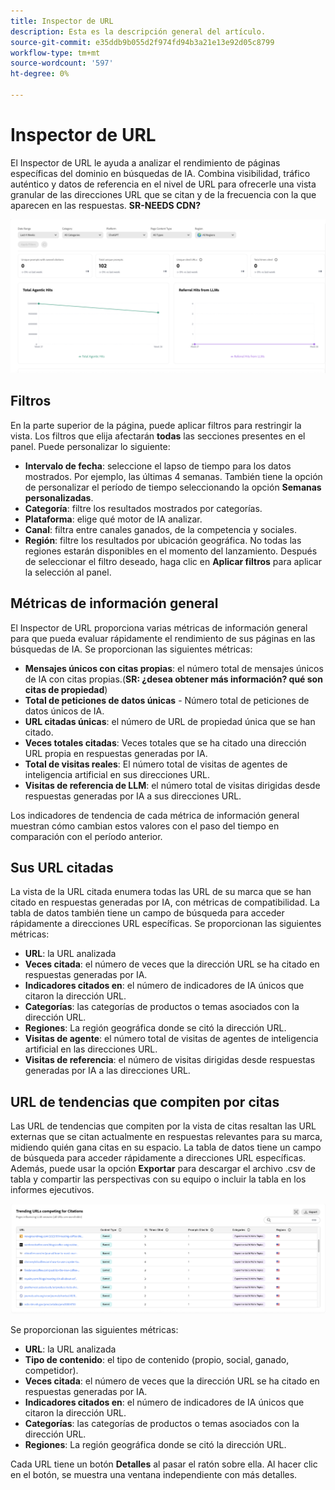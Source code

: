 ```yaml
---
title: Inspector de URL
description: Esta es la descripción general del artículo.
source-git-commit: e35ddb9b055d2f974fd94b3a21e13e92d05c8799
workflow-type: tm+mt
source-wordcount: '597'
ht-degree: 0%

---
```



# Inspector de URL

El Inspector de URL le ayuda a analizar el rendimiento de páginas específicas del dominio en búsquedas de IA. Combina visibilidad, tráfico auténtico y datos de referencia en el nivel de URL para ofrecerle una vista granular de las direcciones URL que se citan y de la frecuencia con la que aparecen en las respuestas. **SR-NEEDS CDN?**

![Inspector de URL](/help/dashboards/assets/url-insp.png)

## Filtros

En la parte superior de la página, puede aplicar filtros para restringir la vista. Los filtros que elija afectarán **todas** las secciones presentes en el panel. Puede personalizar lo siguiente:

* **Intervalo de fecha**: seleccione el lapso de tiempo para los datos mostrados. Por ejemplo, las últimas 4 semanas. También tiene la opción de personalizar el período de tiempo seleccionando la opción **Semanas personalizadas**.
* **Categoría**: filtre los resultados mostrados por categorías.
* **Plataforma**: elige qué motor de IA analizar.
* **Canal**: filtra entre canales ganados, de la competencia y sociales.
* **Región**: filtre los resultados por ubicación geográfica. No todas las regiones estarán disponibles en el momento del lanzamiento.
Después de seleccionar el filtro deseado, haga clic en **Aplicar filtros** para aplicar la selección al panel.

## Métricas de información general

El Inspector de URL proporciona varias métricas de información general para que pueda evaluar rápidamente el rendimiento de sus páginas en las búsquedas de IA. Se proporcionan las siguientes métricas:

* **Mensajes únicos con citas propias**: el número total de mensajes únicos de IA con citas propias.(**SR: ¿desea obtener más información? qué son citas de propiedad**)
* **Total de peticiones de datos únicas** - Número total de peticiones de datos únicos de IA.
* **URL citadas únicas**: el número de URL de propiedad única que se han citado.
* **Veces totales citadas**: Veces totales que se ha citado una dirección URL propia en respuestas generadas por IA.
* **Total de visitas reales**: El número total de visitas de agentes de inteligencia artificial en sus direcciones URL.
* **Visitas de referencia de LLM**: el número total de visitas dirigidas desde respuestas generadas por IA a sus direcciones URL.

Los indicadores de tendencia de cada métrica de información general muestran cómo cambian estos valores con el paso del tiempo en comparación con el período anterior.

## Sus URL citadas

La vista de la URL citada enumera todas las URL de su marca que se han citado en respuestas generadas por IA, con métricas de compatibilidad. La tabla de datos también tiene un campo de búsqueda para acceder rápidamente a direcciones URL específicas. Se proporcionan las siguientes métricas:

* **URL**: la URL analizada
* **Veces citada**: el número de veces que la dirección URL se ha citado en respuestas generadas por IA.
* **Indicadores citados en**: el número de indicadores de IA únicos que citaron la dirección URL.
* **Categorías**: las categorías de productos o temas asociados con la dirección URL.
* **Regiones**: La región geográfica donde se citó la dirección URL.
* **Visitas de agente**: el número total de visitas de agentes de inteligencia artificial en las direcciones URL.
* **Visitas de referencia**: el número de visitas dirigidas desde respuestas generadas por IA a las direcciones URL.

## URL de tendencias que compiten por citas

Las URL de tendencias que compiten por la vista de citas resaltan las URL externas que se citan actualmente en respuestas relevantes para su marca, midiendo quién gana citas en su espacio. La tabla de datos tiene un campo de búsqueda para acceder rápidamente a direcciones URL específicas. Además, puede usar la opción **Exportar** para descargar el archivo .csv de tabla y compartir las perspectivas con su equipo o incluir la tabla en los informes ejecutivos.

![URL de tendencias compitiendo por las citas](/help/dashboards/assets/trend-url.png)

Se proporcionan las siguientes métricas:

* **URL**: la URL analizada
* **Tipo de contenido**: el tipo de contenido (propio, social, ganado, competidor).
* **Veces citada**: el número de veces que la dirección URL se ha citado en respuestas generadas por IA.
* **Indicadores citados en**: el número de indicadores de IA únicos que citaron la dirección URL.
* **Categorías**: las categorías de productos o temas asociados con la dirección URL.
* **Regiones**: La región geográfica donde se citó la dirección URL.

Cada URL tiene un botón **Detalles** al pasar el ratón sobre ella. Al hacer clic en el botón, se muestra una ventana independiente con más detalles.
